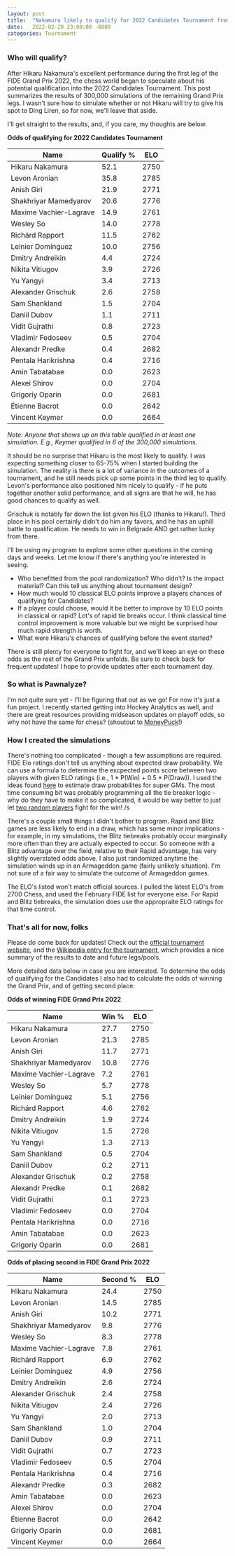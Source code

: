 ```yaml
---
layout: post
title:  "Nakamura likely to qualify for 2022 Candidates Tournament from FIDE Grand Prix"
date:   2022-02-20 23:00:00 -0800
categories: Tournament
---
```

### Who will qualify?

After Hikaru Nakamura's excellent performance during the first leg of the FIDE Grand Prix 2022, the chess world began to speculate about his potential qualification into the 2022 Candidates Tournament. This post summarizes the results of 300,000 simulations of the remaining Grand Prix legs. I wasn't sure how to simulate whether or not Hikaru will try to give his spot to Ding Liren, so for now, we'll leave that aside.

I'll get straight to the results, and, if you care, my thoughts are below.

**Odds of qualifying for 2022 Candidates Tournament**

| Name                   | Qualify % | ELO  |
| ---------------------- | --------- | ---- |
| Hikaru Nakamura        | 52.1      | 2750 |
| Levon Aronian          | 35.8      | 2785 |
| Anish Giri             | 21.9      | 2771 |
| Shakhriyar Mamedyarov  | 20.6      | 2776 |
| Maxime Vachier-Lagrave | 14.9      | 2761 |
| Wesley So              | 14.0      | 2778 |
| Richárd Rapport        | 11.5      | 2762 |
| Leinier Domínguez      | 10.0      | 2756 |
| Dmitry Andreikin       | 4.4       | 2724 |
| Nikita Vitiugov        | 3.9       | 2726 |
| Yu Yangyi              | 3.4       | 2713 |
| Alexander Grischuk     | 2.6       | 2758 |
| Sam Shankland          | 1.5       | 2704 |
| Daniil Dubov           | 1.1       | 2711 |
| Vidit Gujrathi         | 0.8       | 2723 |
| Vladimir Fedoseev      | 0.5       | 2704 |
| Alexandr Predke        | 0.4       | 2682 |
| Pentala Harikrishna    | 0.4       | 2716 |
| Amin Tabatabae         | 0.0       | 2623 |
| Alexei Shirov          | 0.0       | 2704 |
| Grigoriy Oparin        | 0.0       | 2681 |
| Étienne Bacrot         | 0.0       | 2642 |
| Vincent Keymer         | 0.0       | 2664 |

*Note: Anyone that shows up on this table qualified in at least one simulation. E.g., Keymer qualified in 6 of the 300,000 simulations.*

It should be no surprise that Hikaru is the most likely to qualify. I was expecting something closer to 65-75% when I started building the simulation. The reality is there is a lot of variance in the outcomes of a tournament, and he still needs pick up some points in the third leg to qualify. Levon's performance also positioned him nicely to qualify - if he puts together another solid performance, and all signs are that he will, he has good chances to qualify as well.

Grischuk is notably far down the list given his ELO (thanks to Hikaru!). Third place in his pool certainly didn't do him any favors, and he has an uphill battle to qualification. He needs to win in Belgrade AND get rather lucky from there.

I'll be using my program to explore some other questions in the coming days and weeks. Let me know if there's anything you're interested in seeing.

- Who benefitted from the pool randomization? Who didn't? Is the impact material? Can this tell us anything about tournament design?
- How much would 10 classical ELO points improve a players chances of qualifying for Candidates?
- If a player could choose, would it be better to improve by 10 ELO points in classical or rapid? Lot's of rapid tie breaks occur. I think classical time control improvement is more valuable but we might be surprised how much rapid strength is worth.
- What were Hikaru's chances of qualifying before the event started?

There is still plenty for everyone to fight for, and we'll keep an eye on these odds as the rest of the Grand Prix unfolds. Be sure to check back for frequent updates! I hope to provide updates after each tournament day.


### So what is Pawnalyze?

I'm not quite sure yet - I'll be figuring that out as we go! For now it's just a fun project. I recently started getting into Hockey Analytics as well, and there are great resources providing midseason updates on playoff odds, so why not have the same for chess? (shoutout to [MoneyPuck][moneypuck]!)

### How I created the simulations

There's nothing too complicated - though a few assumptions are required. FIDE Elo ratings don't tell us anything about expected draw probability.  We can use a formula to determine the excpected points score between two players with given ELO ratings (i.e., 1 * P(Win) + 0.5 * P(Draw)). I used the ideas found [here][elo] to estimate draw probabilites for super GMs. The most time consuming bit was probably programming all the tie breaker logic - why do they have to make it so complicated, it would be way better to just let [two random players][tiebreak-rules] fight for the win! /s

There's a couple small things I didn't bother to program.  Rapid and Blitz games are less likely to end in a draw, which has some minor implications - for example, in my simulations, the Blitz tiebreaks probably occur marginally more often than 
they are actually expected to occur. So someone with a Blitz advantage over the field, relative to their Rapid advantage, has very slightly overstated odds above. I also just randomized anytime the simulation winds up in an Armageddon game (fairly unlikely situation). I'm not sure of a fair way to simulate the outcome of Armageddon games.

The ELO's listed won't match official sources. I pulled the latest ELO's from 2700 Chess, and used the February FIDE list for everyone else. For Rapid and Blitz tiebreaks, the simulation does use the appropraite ELO ratings for that time control.

### That's all for now, folks 

Please do come back for updates! Check out the [official tournament website][GP-website], and the [Wikipedia entry for the tournament][GP-wiki], which provides a nice summary of the results to date and future legs/pools.

More detailed data below in case you are interested. To determine the odds of qualifying for the Candidates I also had to calculate the odds of winning the Grand Prix, and of getting second place:


**Odds of winning FIDE Grand Prix 2022**

| Name                   | Win % | ELO  |
| ---------------------- | ----- | ---- |
| Hikaru Nakamura        | 27.7  | 2750 |
| Levon Aronian          | 21.3  | 2785 |
| Anish Giri             | 11.7  | 2771 |
| Shakhriyar Mamedyarov  | 10.8  | 2776 |
| Maxime Vachier-Lagrave | 7.2   | 2761 |
| Wesley So              | 5.7   | 2778 |
| Leinier Domínguez      | 5.1   | 2756 |
| Richárd Rapport        | 4.6   | 2762 |
| Dmitry Andreikin       | 1.9   | 2724 |
| Nikita Vitiugov        | 1.5   | 2726 |
| Yu Yangyi              | 1.3   | 2713 |
| Sam Shankland          | 0.5   | 2704 |
| Daniil Dubov           | 0.2   | 2711 |
| Alexander Grischuk     | 0.2   | 2758 |
| Alexandr Predke        | 0.1   | 2682 |
| Vidit Gujrathi         | 0.1   | 2723 |
| Vladimir Fedoseev      | 0.0   | 2704 |
| Pentala Harikrishna    | 0.0   | 2716 |
| Amin Tabatabae         | 0.0   | 2623 |
| Grigoriy Oparin        | 0.0   | 2681 |

**Odds of placing second in FIDE Grand Prix 2022**

| Name                   | Second % | ELO  |
| ---------------------- | -------- | ---- |
| Hikaru Nakamura        | 24.4     | 2750 |
| Levon Aronian          | 14.5     | 2785 |
| Anish Giri             | 10.2     | 2771 |
| Shakhriyar Mamedyarov  | 9.8      | 2776 |
| Wesley So              | 8.3      | 2778 |
| Maxime Vachier-Lagrave | 7.8      | 2761 |
| Richárd Rapport        | 6.9      | 2762 |
| Leinier Domínguez      | 4.9      | 2756 |
| Dmitry Andreikin       | 2.6      | 2724 |
| Alexander Grischuk     | 2.4      | 2758 |
| Nikita Vitiugov        | 2.4      | 2726 |
| Yu Yangyi              | 2.0      | 2713 |
| Sam Shankland          | 1.0      | 2704 |
| Daniil Dubov           | 0.9      | 2711 |
| Vidit Gujrathi         | 0.7      | 2723 |
| Vladimir Fedoseev      | 0.5      | 2704 |
| Pentala Harikrishna    | 0.4      | 2716 |
| Alexandr Predke        | 0.3      | 2682 |
| Amin Tabatabae         | 0.0      | 2623 |
| Alexei Shirov          | 0.0      | 2704 |
| Étienne Bacrot         | 0.0      | 2642 |
| Grigoriy Oparin        | 0.0      | 2681 |
| Vincent Keymer         | 0.0      | 2664 |

[GP-website]: https://worldchess.com/series/grandprix2022
[GP-wiki]: https://en.wikipedia.org/wiki/FIDE_Grand_Prix_2022
[moneypuck]: https://www.moneypuck.com
[elo]: https://wismuth.com/elo/calculator.html#elo_diff=10&formula=normal
[tiebreak-rules]: https://chess24.com/en/read/news/carlsen-lashes-out-against-fide-for-completely-idiotic-tiebreak-rule